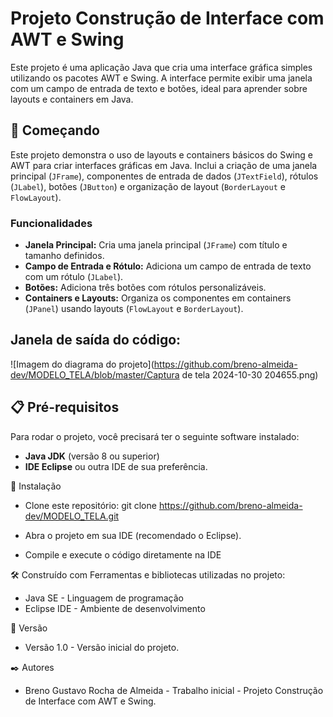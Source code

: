 # Projeto Construção de Interface com AWT e Swing
Este projeto é uma aplicação Java que cria uma interface gráfica simples utilizando os pacotes AWT e Swing. A interface permite exibir uma janela com um campo de entrada de texto e botões, ideal para aprender sobre layouts e containers em Java.


## 🚀 Começando

Este projeto demonstra o uso de layouts e containers básicos do Swing e AWT para criar interfaces gráficas em Java. Inclui a criação de uma janela principal (`JFrame`), componentes de entrada de dados (`JTextField`), rótulos (`JLabel`), botões (`JButton`) e organização de layout (`BorderLayout` e `FlowLayout`).
  

### Funcionalidades

- **Janela Principal:** Cria uma janela principal (`JFrame`) com título e tamanho definidos.
- **Campo de Entrada e Rótulo:** Adiciona um campo de entrada de texto com um rótulo (`JLabel`).
- **Botões:** Adiciona três botões com rótulos personalizáveis.
- **Containers e Layouts:** Organiza os componentes em containers (`JPanel`) usando layouts (`FlowLayout` e `BorderLayout`).


## Janela de saída do código:
![Imagem do diagrama do projeto](https://github.com/breno-almeida-dev/MODELO_TELA/blob/master/Captura de tela 2024-10-30 204655.png)  
  

## 📋 Pré-requisitos

Para rodar o projeto, você precisará ter o seguinte software instalado:

- **Java JDK** (versão 8 ou superior)
- **IDE Eclipse** ou outra IDE de sua preferência.

🔧 Instalação
- Clone este repositório:
    git clone https://github.com/breno-almeida-dev/MODELO_TELA.git
  
- Abra o projeto em sua IDE (recomendado o Eclipse).
- Compile e execute o código diretamente na IDE
  
  

🛠️ Construído com
Ferramentas e bibliotecas utilizadas no projeto:

- Java SE - Linguagem de programação
- Eclipse IDE - Ambiente de desenvolvimento



📌 Versão
- Versão 1.0 - Versão inicial do projeto.



✒️ Autores
- Breno Gustavo Rocha de Almeida - Trabalho inicial - Projeto Construção de Interface com AWT e Swing.

